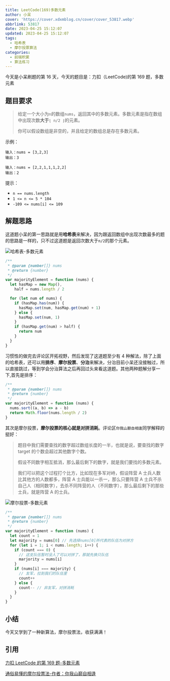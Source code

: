 ```yaml
---
title: LeetCode(169)多数元素
author: 小呆
cover: 'https://cover.xdxmblog.cn/cover/cover_53817.webp'
abbrlink: 53817
date: 2023-04-25 15:12:07
updated: 2023-04-25 15:12:07
tags:
  - 哈希表
  - 摩尔投票算法
categories: 
  - 前端积累
  - 算法练习
---
```


今天是小呆刷题的第 16 天，今天的题目是：力扣（LeetCode)的第 169 题，多数元素

## 题目要求

> 给定一个大小为`n`的数组`nums`，返回其中的多数元素。多数元素是指在数组中出现次数**大于**`⌊ n/2 ⌋`的元素。
>
> 你可以假设数组是非空的，并且给定的数组总是存在多数元素。

<!--more-->

示例：

```
输入：nums = [3,2,3]
输出：3

输入：nums = [2,2,1,1,1,2,2]
输出：2
```

提示：

- `n == nums.length`
- `1 <= n <= 5 * 104`
- `-109 <= nums[i] <= 109`

## 解题思路

这道题小呆的第一思路就是用**哈希表**来解决，因为跟返回数组中出现次数最多的题的思路是一样的，只不过这道题是返回次数大于`n/2`的那个元素。

![哈希表-多数元素](https://img.xdxmblog.cn/images/article_53817_01.gif)

```javascript
/**
 * @param {number[]} nums
 * @return {number}
 */
var majorityElement = function (nums) {
  let hasMap = new Map(),
    half = nums.length / 2

  for (let num of nums) {
    if (hasMap.has(num)) {
      hasMap.set(num, hasMap.get(num) + 1)
    } else {
      hasMap.set(num, 1)
    }
    if (hasMap.get(num) > half) {
      return num
    }
  }
}
```

习惯性的做完去评论区开拓视野，然后发现了这道题至少有 4 种解法，除了上面的哈希表，还可以用**排序**、**摩尔投票**、**分治**来解决，分治目前小呆还没接触过，所以直接跳过，等到学会分治算法之后再回过头来看这道题。其他两种题解分享一下,首先是排序：

```javascript
/**
 * @param {number[]} nums
 * @return {number}
 */
var majorityElement = function (nums) {
  nums.sort((a, b) => a - b)
  return Math.floor(nums.length / 2)
}
```

其次是摩尔投票，**摩尔投票的核心就是对拼消耗**。评论区`你我山巅自相逢`同学解释的挺好：

> 题目中我们需要查找的数字超过数组长度的一半，也就是说，要查找的数字 target 的个数会超过其他数字个数。
>
> 假设不同数字相互抵消，那么最后剩下的数字，就是我们要找的多数元素。
>
> 我们可以把这个过程打个比方，比如现在多军对峙，假设阵营 A 士兵人数比其他方的人数都多，阵营 A 士兵能以一杀一，那么只要阵营 A 士兵不杀自己人（相同数字），去杀不同阵营的人（不同数字），那么最后剩下的那些士兵，就是阵营 A 的士兵。

![摩尔投票-多数元素](https://img.xdxmblog.cn/images/article_53817_02.png)

```javascript
/**
 * @param {number[]} nums
 * @return {number}
 */
var majorityElement = function (nums) {
  let count = 1
  let majority = nums[0] // 先选择nums[0]所代表的队伍为对拼方
  for (let i = 1; i < nums.length; i++) {
    if (count === 0) {
      // 这支队伍暂时没人了可以对拼了，那就先换只队伍
      marjority = nums[i]
    }
    if (nums[i] === majority) {
      // 友军，拉到我们的队伍里
      count++
    } else {
      count-- // 非友军，对拼消耗
    }
  }
}
```

## 小结

今天又学到了一种新算法，摩尔投票法，收获满满！

## 引用

[力扣 LeetCode 的第 169 题-多数元素](https://leetcode.cn/problems/majority-element/submissions/)

[通俗易懂的摩尔投票法-作者：你我山巅自相逢](https://leetcode.cn/problems/majority-element/solution/tong-su-yi-dong-mo-er-tou-piao-fa-by-ni-h4m1b/)
